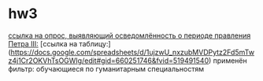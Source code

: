 # hw3
[ссылка на  опрос, выявляющий осведомлённость о периоде правления Петра III:](https://docs.google.com/forms/d/1vk72ezXIrxqfw63WZWpwHjjDj7v9PlImsns5BN1r6Wk/edit)
[ссылка на таблицу:] (https://docs.google.com/spreadsheets/d/1ujzwU_nxzubMVDPytz2Fd5mTwz4j1Cr2OKVhTsOGWIg/edit#gid=660251746&fvid=519491540)
применён фильтр: обучающиеся по гуманитарным специальностям
